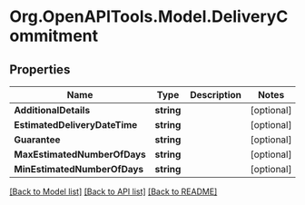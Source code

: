 
# Org.OpenAPITools.Model.DeliveryCommitment

## Properties

Name | Type | Description | Notes
------------ | ------------- | ------------- | -------------
**AdditionalDetails** | **string** |  | [optional] 
**EstimatedDeliveryDateTime** | **string** |  | [optional] 
**Guarantee** | **string** |  | [optional] 
**MaxEstimatedNumberOfDays** | **string** |  | [optional] 
**MinEstimatedNumberOfDays** | **string** |  | [optional] 

[[Back to Model list]](../README.md#documentation-for-models)
[[Back to API list]](../README.md#documentation-for-api-endpoints)
[[Back to README]](../README.md)

